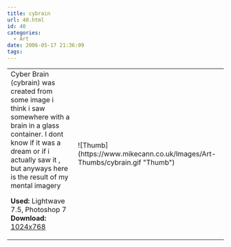 ```yaml
---
title: cybrain
url: 40.html
id: 40
categories:
  - Art
date: 2006-05-17 21:36:09
tags:
---
```


<table width="100%" cellspacing="0" cellpadding="0" border="0">
<tr>
<td>Cyber Brain (cybrain) was created from some image i think i saw somewhere with a brain in a glass container. I dont know if it was a dream or if i actually saw it , but anyways here is the result of my mental imagery

<span style="font-weight: bold">Used:</span> Lightwave 7.5, Photoshop 7
<span style="font-weight: bold">Download:</span> [1024x768](https://www.mikecann.co.uk/Images/Art-Full/cybrain.jpg)</td>

<td>![Thumb](https://www.mikecann.co.uk/Images/Art-Thumbs/cybrain.gif "Thumb")</td>
</tr>
</table>
